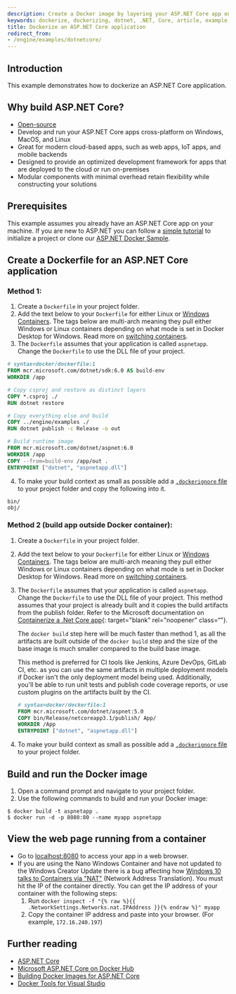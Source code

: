 ```yaml
---
description: Create a Docker image by layering your ASP.NET Core app on debian for Linux Containers or with Windows Nano Server containers using a Dockerfile.
keywords: dockerize, dockerizing, dotnet, .NET, Core, article, example, platform, installation, containers, images, image, dockerfile, build, asp.net, asp.net core
title: Dockerize an ASP.NET Core application
redirect_from:
- /engine/examples/dotnetcore/
---
```


## Introduction

This example demonstrates how to dockerize an ASP.NET Core application.

## Why build ASP.NET Core?

- [Open-source](https://github.com/aspnet/home)
- Develop and run your ASP.NET Core apps cross-platform on Windows, MacOS, and
  Linux
- Great for modern cloud-based apps, such as web apps, IoT apps, and mobile
  backends
- Designed to provide an optimized development framework for apps that are
  deployed to the cloud or run on-premises
- Modular components with minimal overhead retain flexibility while
constructing your solutions

## Prerequisites

This example assumes you already have an ASP.NET Core app
on your machine. If you are new to ASP.NET you can follow a
[simple tutorial](https://www.asp.net/get-started) to initialize a project or
clone our [ASP.NET Docker Sample](https://github.com/dotnet/dotnet-docker/tree/master/samples/aspnetapp).

## Create a Dockerfile for an ASP.NET Core application

### Method 1:

1.  Create a `Dockerfile` in your project folder.
2.  Add the text below to your `Dockerfile` for either Linux or
    [Windows Containers](https://docs.microsoft.com/virtualization/windowscontainers/about/).
    The tags below are multi-arch meaning they pull either Windows or
    Linux containers depending on what mode is set in
    Docker Desktop for Windows. Read more on
    [switching containers](../faqs/windowsfaqs.md#how-do-i-switch-between-windows-and-linux-containers).
3.  The `Dockerfile` assumes that your application is called `aspnetapp`. Change
   the `Dockerfile` to use the DLL file of your project.

```dockerfile
# syntax=docker/dockerfile:1
FROM mcr.microsoft.com/dotnet/sdk:6.0 AS build-env
WORKDIR /app

# Copy csproj and restore as distinct layers
COPY *.csproj ./
RUN dotnet restore

# Copy everything else and build
COPY ../engine/examples ./
RUN dotnet publish -c Release -o out

# Build runtime image
FROM mcr.microsoft.com/dotnet/aspnet:6.0
WORKDIR /app
COPY --from=build-env /app/out .
ENTRYPOINT ["dotnet", "aspnetapp.dll"]
```

4.  To make your build context as small as possible add a [`.dockerignore`
   file](/engine/reference/builder/#dockerignore-file)
   to your project folder and copy the following into it.

```dockerignore
bin/
obj/
```

### Method 2 (build app outside Docker container):

1.  Create a `Dockerfile` in your project folder.
2.  Add the text below to your `Dockerfile` for either Linux or
    [Windows Containers](https://docs.microsoft.com/virtualization/windowscontainers/about/).
    The tags below are multi-arch meaning they pull either Windows or
    Linux containers depending on what mode is set in
    Docker Desktop for Windows. Read more on
    [switching containers](../faqs/windowsfaqs.md#how-do-i-switch-between-windows-and-linux-containers).
3.  The `Dockerfile` assumes that your application is called `aspnetapp`. Change the `Dockerfile` to use the DLL file of your project. This method assumes that your project is already built and it copies the build artifacts from the publish folder. Refer to the Microsoft documentation on [Containerize a .Net Core app](https://docs.microsoft.com/en-us/dotnet/core/docker/build-container?tabs=windows#create-the-dockerfile){: target="blank" rel="noopener" class=“"}.

    The `docker build` step here will be much faster than method 1, as all the artifacts are built outside of the `docker build` step and the size of the base     image is much smaller compared to the build base image.

    This method is preferred for CI tools like Jenkins, Azure DevOps, GitLab CI, etc. as you can use the same artifacts in multiple deployment models if Docker     isn't the only deployment model being used. Additionally, you'll be able to run unit tests and publish code coverage reports, or use custom plugins on the     artifacts built by the CI.

      ```dockerfile
      # syntax=docker/dockerfile:1
      FROM mcr.microsoft.com/dotnet/aspnet:5.0
      COPY bin/Release/netcoreapp3.1/publish/ App/
      WORKDIR /App
      ENTRYPOINT ["dotnet", "aspnetapp.dll"]
      ```
  
4.  To make your build context as small as possible add a [`.dockerignore`
   file](/engine/reference/builder/#dockerignore-file)
   to your project folder.
   
## Build and run the Docker image

1.  Open a command prompt and navigate to your project folder.
2.  Use the following commands to build and run your Docker image:

```console
$ docker build -t aspnetapp .
$ docker run -d -p 8080:80 --name myapp aspnetapp
```

## View the web page running from a container

* Go to [localhost:8080](http://localhost:8080) to access your app in a web browser.
* If you are using the Nano Windows Container
  and have not updated to the Windows Creator Update there is a bug affecting how
  [Windows 10 talks to Containers via "NAT"](https://github.com/Microsoft/Virtualization-Documentation/issues/181#issuecomment-252671828)
  (Network Address Translation). You must hit the IP of the container
  directly. You can get the IP address of your container with the following
  steps:
  1.  Run `docker inspect -f "{% raw %}{{ .NetworkSettings.Networks.nat.IPAddress }}{% endraw %}" myapp`
  2.  Copy the container IP address and paste into your browser.
  (For example, `172.16.240.197`)

## Further reading

  - [ASP.NET Core](https://docs.microsoft.com/aspnet/core/)
  - [Microsoft ASP.NET Core on Docker Hub](https://hub.docker.com/_/microsoft-dotnet-sdk/)
  - [Building Docker Images for ASP.NET Core](https://docs.microsoft.com/aspnet/core/host-and-deploy/docker/building-net-docker-images)
  - [Docker Tools for Visual Studio](https://docs.microsoft.com/dotnet/articles/core/docker/visual-studio-tools-for-docker)
